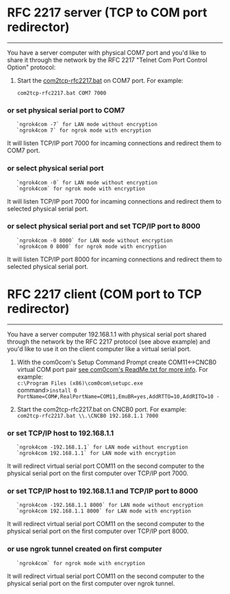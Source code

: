 # RFC 2217 server (TCP to COM port redirector)
--------------------------------------------

You have a server computer with physical COM7 port and you'd like to share it
through the network by the RFC 2217 "Telnet Com Port Control Option" protocol:

  1. Start the [com2tcp-rfc2217.bat](https://com0com.sourceforge.net/hub4com/ReadMe.txt) on COM7 port. For example:

       `com2tcp-rfc2217.bat COM7 7000`
 ### or set physical serial port to COM7
       `ngrok4com -7` for LAN mode without encryption   
       `ngrok4com 7` for ngrok mode with encryption

  It will listen TCP/IP port 7000 for incaming connections and
  redirect them to COM7 port.<br>

### or select physical serial port
       `ngrok4com -0` for LAN mode without encryption
       `ngrok4com` for ngrok mode with encryption

  It will listen TCP/IP port 7000 for incaming connections and
  redirect them to selected physical serial port.<br>

### or select physical serial port and set TCP/IP port to 8000
       `ngrok4com -0 8000` for LAN mode without encryption
       `ngrok4com 0 8000` for ngrok mode with encryption

  It will listen TCP/IP port 8000 for incaming connections and
  redirect them to selected physical serial port.

# RFC 2217 client (COM port to TCP redirector)
--------------------------------------------

You have a server computer 192.168.1.1 with physical serial port
shared through the network by the RFC 2217 protocol (see above example) and
you'd like to use it on the client computer like a virtual serial port.

  1. With the com0com's Setup Command Prompt create COM11<->CNCB0 virtual
     COM port pair [see com0com's ReadMe.txt for more info](https://com0com.sourceforge.net/com0com/ReadMe.txt). For example:<br>
       `c:\Program Files (x86)\com0com\setupc.exe`<br>
        command>`install 0 PortName=COM#,RealPortName=COM11,EmuBR=yes,AddRTTO=10,AddRITO=10 -`

  3. Start the com2tcp-rfc2217.bat on CNCB0 port. For example:<br>
       `com2tcp-rfc2217.bat \\.\CNCB0 192.168.1.1 7000`
### or set TCP/IP host to 192.168.1.1
       `ngrok4com -192.168.1.1` for LAN mode without encryption
       `ngrok4com 192.168.1.1` for LAN mode with encryption
 
  It will redirect virtual serial port COM11 on the second computer to the
  physical serial port on the first computer over TCP/IP port 7000.<br>

### or set TCP/IP host to 192.168.1.1 and TCP/IP port to 8000
       `ngrok4com -192.168.1.1 8000` for LAN mode without encryption
       `ngrok4com 192.168.1.1 8000` for LAN mode with encryption

  It will redirect virtual serial port COM11 on the second computer to the
  physical serial port on the first computer over TCP/IP port 8000.<br>

### or use ngrok tunnel created on first computer
       `ngrok4com` for ngrok mode with encryption

  It will redirect virtual serial port COM11 on the second computer to the
  physical serial port on the first computer over ngrok tunnel.
